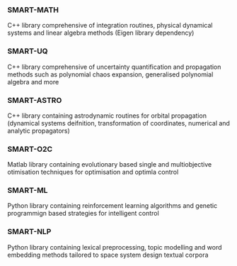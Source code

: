 ### SMART-MATH
C++ library comprehensive of integration routines, physical dynamical systems and linear algebra methods (Eigen library dependency)

### SMART-UQ
C++ library comprehensive of uncertainty quantification and propagation methods such as polynomial chaos expansion, generalised polynomial algebra and more

### SMART-ASTRO
C++ library containing astrodynamic routines for orbital propagation (dynamical systems deifnition, transformation of coordinates, numerical and analytic propagators)

### SMART-O2C
Matlab library containing evolutionary based single and multiobjective otimisation techniques for optimisation and optimla control

### SMART-ML
Python library containing reinforcement learning algorithms and genetic programmign based strategies for intelligent control

### SMART-NLP
Python library containing lexical preprocessing, topic modelling and word embedding methods tailored to space system design textual corpora
